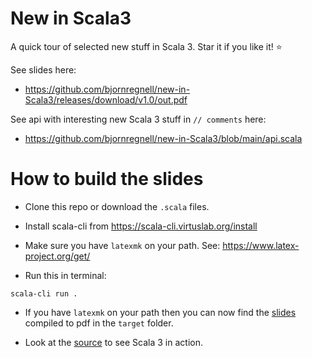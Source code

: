 # New in Scala3

A quick tour of selected new stuff in Scala 3. Star it if you like it! :star:

See slides here:

* https://github.com/bjornregnell/new-in-Scala3/releases/download/v1.0/out.pdf

See api with interesting new Scala 3 stuff in `// comments` here:

* https://github.com/bjornregnell/new-in-Scala3/blob/main/api.scala

# How to build the slides

* Clone this repo or download the `.scala` files.

* Install scala-cli from https://scala-cli.virtuslab.org/install

* Make sure you have `latexmk` on your path. See: https://www.latex-project.org/get/

* Run this in terminal:
```
scala-cli run . 
```

* If you have `latexmk` on your path then you can now find the [slides](https://github.com/bjornregnell/new-in-Scala3/blob/main/slides.scala) compiled to pdf in the `target` folder.

* Look at the [source](https://github.com/bjornregnell/new-in-Scala3/blob/main/api.scala) to see Scala 3 in action.
